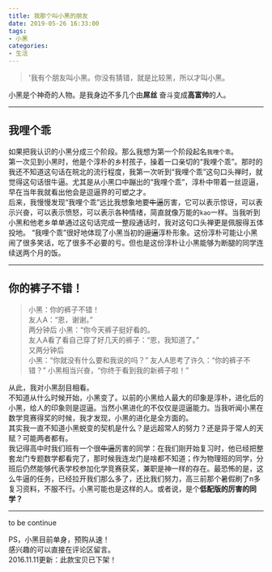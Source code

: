 ```yaml
---
title: 我那个叫小黑的朋友
date: 2019-05-26 16:33:00
tags: 
- 小黑
categories:
- 生活
---
```


> '我有个朋友叫小黑。你没有猜错，就是比较黑，所以才叫小黑。

小黑是个神奇的人物。是我身边不多几个由**屌丝**
奋斗变成**高富帅**的人。

---

<!-- more -->

## 我哩个乖

如果把我认识的小黑分成三个阶段。那么我想为第一个阶段起名`我哩个乖`。  
第一次见到小黑时，他是个淳朴的乡村孩子，操着一口亲切的“我哩个乖”。那时的我还不知道这句话在皖北的流行程度，我第一次听到“我哩个乖”这句口头禅时，就觉得这句话很牛逼。尤其是从小黑口中蹦出的“我哩个乖”，淳朴中带着一丝逗逼，早在当年我就看出他会是逗逼界的可塑之才。  
后来，我慢慢发现“我哩个乖”远比我想象地要~~牛逼~~厉害，它可以表示惊讶，可以表示兴奋，可以表示愤怒，可以表示各种情绪，简直就像万能的`kao`一样。当我听到小黑和他老乡单单通过这句话完成一整段通话时，我对这句口头禅更是佩服得五体投地。
“我哩个乖”很好地体现了小黑当初的~~逗逼~~淳朴形象。这份淳朴可能让小黑闹了很多笑话，吃了很多不必要的亏。但也是这份淳朴让小黑能够为断腿的同学连续送两个月的饭。

---

## 你的裤子不错！

> 小黑：你的裤子不错！  
> 友人A：“恩，谢谢。”  
> 两分钟后
> 小黑：“你今天裤子挺好看的。  
> 友人A看了看自己穿了好几天的裤子：“恩，我知道了。”  
> 又两分钟后  
> 小黑：“你就没有什么要和我说的吗？”
> 友人A思考了许久：“你的裤子不错？”
> 小黑相当兴奋，“你终于看到我的新裤子啦！”

从此，我对小黑刮目相看。  
不知道从什么时候开始，小黑变了。以前的小黑给人最大的印象是淳朴，进化后的小黑，给人的印象则是逗逼。当然小黑进化的不仅仅是逗逼能力。当我听闻小黑在数学竞赛得奖的时候，我才发现，小黑的进化是全方面的。  
其实我一直不知道小黑蜕变的契机是什么？是远超常人的努力？还是异于常人的天赋？可能两者都有。  
我记得高中时我们班有一个很~~牛逼~~厉害的同学：在我们刚开始复习时，他已经把整套龙门专题数学都看完了，那时候我连龙门是啥都不知道；作为物理班的同学，分班后仍然能够代表学校参加化学竞赛获奖，兼职是神一样的存在。最恐怖的是，这么牛逼的任务，已经拉开我们那么多了，还比我们努力，高三前那个暑假刷了n多复习资料，不服不行。小黑可能也是这样的人。或者说，是个**低配版的厉害的同学？**

---

to be continue

PS，小黑目前单身，预购从速！  
感兴趣的可以直接在评论区留言。  
2016.11.11更新：此款宝贝已下架！
